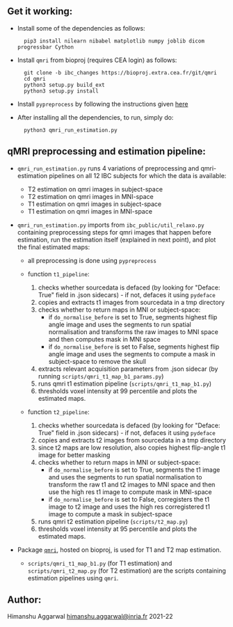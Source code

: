 ## Get it working:

* Install some of the dependencies as follows:
     
        pip3 install nilearn nibabel matplotlib numpy joblib dicom progressbar Cython

* Install `qmri` from bioproj (requires CEA login) as follows:

        git clone -b ibc_changes https://bioproj.extra.cea.fr/git/qmri
        cd qmri
        python3 setup.py build_ext
        python3 setup.py install

* Install `pypreprocess` by following the instructions given [here](https://github.com/neurospin/pypreprocess)

* After installing all the dependencies, to run, simply do:
    
        python3 qmri_run_estimation.py

## qMRI preprocessing and estimation pipeline:

* `qmri_run_estimation.py` runs 4 variations of preprocessing and qmri-estimation pipelines on all 12 IBC subjects for which the data is available:
    
    * T2 estimation on qmri images in subject-space
    * T2 estimation on qmri images in MNI-space
    * T1 estimation on qmri images in subject-space
    * T1 estimation on qmri images in MNI-space

* `qmri_run_estimation.py` imports from `ibc_public/util_relaxo.py` containing preprocessing steps for qmri images that happen before estimation, run the estimation itself (explained in next point), and plot the final estimated maps:

    * all preprocessing is done using `pypreprocess`

    * function `t1_pipeline`:

        1. checks whether sourcedata is defaced (by looking for "Deface: True" field in .json sidecars) - if not, defaces it using `pydeface`
        2. copies and extracts t1 images from sourcedata in a tmp directory
        3. checks whether to return maps in MNI or subject-space:
            * if `do_normalise_before` is set to True, segments highest flip angle image and uses the segments to run spatial normalisation and transforms the raw images to MNI space and then computes mask in MNI space
            * if `do_normalise_before` is set to False, segments highest flip angle image and uses the segments to compute a mask in subject-space to remove the skull
        4. extracts relevant acquisition parameters from .json sidecar (by running `scripts/qmri_t1_map_b1_params.py`)
        5. runs qmri t1 estimation pipeline (`scripts/qmri_t1_map_b1.py`)
        6. thresholds voxel intensity at 99 percentile and plots the estimated maps.

    * function `t2_pipeline`:

        1. checks whether sourcedata is defaced (by looking for "Deface: True" field in .json sidecars) - if not, defaces it using `pydeface`
        2. copies and extracts t2 images from sourcedata in a tmp directory
        3. since t2 maps are low resolution, also copies highest flip-angle t1 image for better masking
        3. checks whether to return maps in MNI or subject-space:
            * if `do_normalise_before` is set to True, segments the t1 image and uses the segments to run spatial normalisation to transform the raw t1 and t2 images to MNI space and then use the high res t1 image to compute mask in MNI-space
            * if `do_normalise_before` is set to False, corregisters the t1 image to t2 image and uses the high res corregistered t1 image to compute a mask in subject-space
        4. runs qmri t2 estimation pipeline (`scripts/t2_map.py`)
        6. thresholds voxel intensity at 95 percentile and plots the estimated maps.

* Package [`qmri`](https://bioproj.extra.cea.fr/git/qmri), hosted on bioproj, is used for T1 and T2 map estimation.

    * `scripts/qmri_t1_map_b1.py` (for T1 estimation) and `scripts/qmri_t2_map.py` (for T2 estimation) are the scripts containing estimation pipelines using `qmri`.

## Author:

Himanshu Aggarwal 
himanshu.aggarwal@inria.fr
2021-22